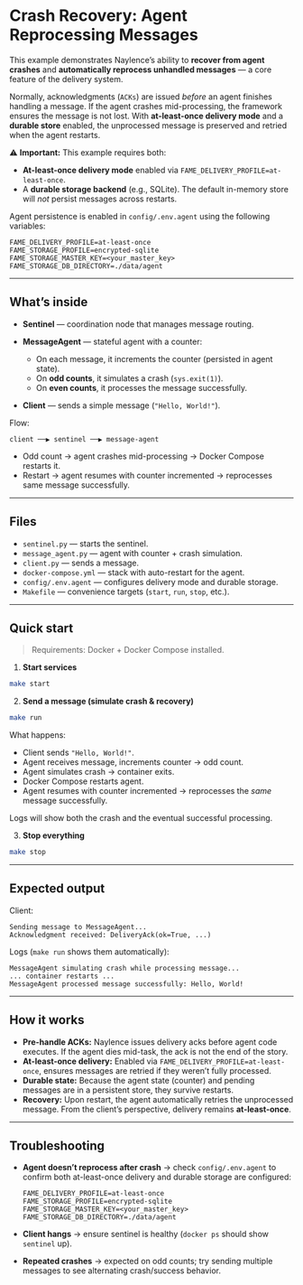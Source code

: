 # Crash Recovery: Agent Reprocessing Messages

This example demonstrates Naylence’s ability to **recover from agent crashes** and **automatically reprocess unhandled messages** — a core feature of the delivery system.

Normally, acknowledgments (`ACKs`) are issued *before* an agent finishes handling a message. If the agent crashes mid-processing, the framework ensures the message is not lost. With **at-least-once delivery mode** and a **durable store** enabled, the unprocessed message is preserved and retried when the agent restarts.

⚠️ **Important:** This example requires both:

* **At-least-once delivery mode** enabled via `FAME_DELIVERY_PROFILE=at-least-once`.
* A **durable storage backend** (e.g., SQLite). The default in-memory store will *not* persist messages across restarts.

Agent persistence is enabled in `config/.env.agent` using the following variables:

```
FAME_DELIVERY_PROFILE=at-least-once
FAME_STORAGE_PROFILE=encrypted-sqlite
FAME_STORAGE_MASTER_KEY=<your_master_key>
FAME_STORAGE_DB_DIRECTORY=./data/agent
```

---

## What’s inside

* **Sentinel** — coordination node that manages message routing.
* **MessageAgent** — stateful agent with a counter:

  * On each message, it increments the counter (persisted in agent state).
  * On **odd counts**, it simulates a crash (`sys.exit(1)`).
  * On **even counts**, it processes the message successfully.
* **Client** — sends a simple message (`"Hello, World!"`).

Flow:

```
client ──▶ sentinel ──▶ message-agent
```

* Odd count → agent crashes mid-processing → Docker Compose restarts it.
* Restart → agent resumes with counter incremented → reprocesses same message successfully.

---

## Files

* `sentinel.py` — starts the sentinel.
* `message_agent.py` — agent with counter + crash simulation.
* `client.py` — sends a message.
* `docker-compose.yml` — stack with auto-restart for the agent.
* `config/.env.agent` — configures delivery mode and durable storage.
* `Makefile` — convenience targets (`start`, `run`, `stop`, etc.).

---

## Quick start

> Requirements: Docker + Docker Compose installed.

1. **Start services**

```bash
make start
```

2. **Send a message (simulate crash & recovery)**

```bash
make run
```

What happens:

* Client sends `"Hello, World!"`.
* Agent receives message, increments counter → odd count.
* Agent simulates crash → container exits.
* Docker Compose restarts agent.
* Agent resumes with counter incremented → reprocesses the *same* message successfully.

Logs will show both the crash and the eventual successful processing.

3. **Stop everything**

```bash
make stop
```

---

## Expected output

Client:

```
Sending message to MessageAgent...
Acknowledgment received: DeliveryAck(ok=True, ...)
```

Logs (`make run` shows them automatically):

```
MessageAgent simulating crash while processing message...
... container restarts ...
MessageAgent processed message successfully: Hello, World!
```

---

## How it works

* **Pre-handle ACKs:** Naylence issues delivery acks before agent code executes. If the agent dies mid-task, the ack is not the end of the story.
* **At-least-once delivery:** Enabled via `FAME_DELIVERY_PROFILE=at-least-once`, ensures messages are retried if they weren’t fully processed.
* **Durable state:** Because the agent state (counter) and pending messages are in a persistent store, they survive restarts.
* **Recovery:** Upon restart, the agent automatically retries the unprocessed message. From the client’s perspective, delivery remains **at-least-once**.

---

## Troubleshooting

* **Agent doesn’t reprocess after crash** → check `config/.env.agent` to confirm both at-least-once delivery and durable storage are configured:

  ```
  FAME_DELIVERY_PROFILE=at-least-once
  FAME_STORAGE_PROFILE=encrypted-sqlite
  FAME_STORAGE_MASTER_KEY=<your_master_key>
  FAME_STORAGE_DB_DIRECTORY=./data/agent
  ```
* **Client hangs** → ensure sentinel is healthy (`docker ps` should show `sentinel` up).
* **Repeated crashes** → expected on odd counts; try sending multiple messages to see alternating crash/success behavior.
